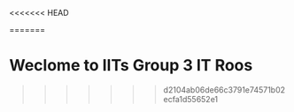 <<<<<<< HEAD

=======
# Weclome to IITs Group 3 IT Roos 
>>>>>>> d2104ab06de66c3791e74571b02ecfa1d55652e1

